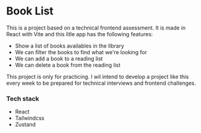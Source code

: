 # Book List

This is a project based on a technical frontend assessment. It is made in React with Vite and this litle app has the following features:

* Show a list of books availables in the library
* We can filter the books to find what we're looking for
* We can add a book to a reading list
* We can delete a book from the reading list

This project is only for practicing. I wil intend to develop a project like this every week to be prepared for technical interviews and frontend challenges.

### Tech stack
* React
* Tailwindcss
* Zustand
